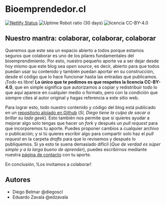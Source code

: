 # Bioemprendedor.cl
[![Netlify Status](https://api.netlify.com/api/v1/badges/7566abc5-a440-4a1f-a03a-0193acf3cd0d/deploy-status)](https://app.netlify.com/sites/bioemprendedorcl/deploys) ![Uptime Robot ratio (30 days)](https://img.shields.io/uptimerobot/ratio/m780582307-a11c0fb9c4cc8586ced0f573.svg?style=flat-square) ![licencia CC-BY-4.0](https://img.shields.io/github/license/bioemprendedorcl/bioemprendedor.cl.svg?style=flat-square)

## Nuestro mantra: colaborar, colaborar, colaborar
Queremos que este sea un espacio abierto a todos porque estamos seguros que colaborar es uno de los pilares fundamentales del bioemprendimiento. Por esto, nuestro pequeño aporte va a ser dejar desde hoy mismo que este blog sea _open source_, es decir, abierto para que todos puedan usar su contenido y también puedan aportar en su construcción, desde el código que lo hace funcionar hasta las entradas que publicamos. ¡Todo es libre! **Lo único que te pedimos es que respetes la licencia CC-BY-4.0**, que en simple significa que autorizamos a copiar y redistribuir todo lo que aquí aparece en cualquier medio o formato, pero con la condición que siempre cites al autor original y hagas referencia a este sitio web.

Para lograr esto, todo nuestro contenido y código del blog está publicado en un [repositorio alojado en Github](https://github.com/bioemprendedorcl/bioemprendedor.cl "Bioemprendedor.cl en Github") (_Sí, Diego tiene la culpa de sacar a brillar su lado geek_). Esto también nos permite que si quieres ayudar a mejorar algo solo tengas que hacer un _fork_ y después un _pull request_ para que incorporemos tu aporte. Puedes proponer cambios a cualquier archivo o publicación; y si tú quieres escribir algo para compartir solo haz el _pull request_ en la carpeta _drafts_ para que lo revisemos y después lo publiquemos. Si ya esto te suena demasiado difícil (_Que de verdad es súper simple y a la larga bueno de aprender_), puedes escribirnos mediante nuestra [página de contacto](https://bioemprendedor.cl/contacto/ "Contáctanos") con tu aporte.

En conclusión, !Los invitamos a colaborar!

## Autores
- Diego Belmar @diegoscl
- Eduardo Zavala @edzavala
